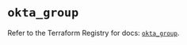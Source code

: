 # `okta_group`

Refer to the Terraform Registry for docs: [`okta_group`](https://registry.terraform.io/providers/okta/okta/4.7.0/docs/resources/group).
